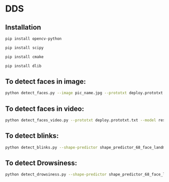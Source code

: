 # DDS

## Installation

```bash
pip install opencv-python
```
```bash
pip install scipy
```

```bash
pip install cmake
```

```bash
pip install dlib
```

## To detect faces in image:

```bash
python detect_faces.py --image pic_name.jpg --prototxt deploy.prototxt.txt --model res10_300x300_ssd_iter_140000.caffemodel
```

## To detect faces in video:

```bash
python detect_faces_video.py --prototxt deploy.prototxt.txt --model res10_300x300_ssd_iter_140000.caffemodel
```

## To detect blinks:

```bash
python detect_blinks.py --shape-predictor shape_predictor_68_face_landmarks.dat
```

## To detect Drowsiness:

```bash
python detect_drowsiness.py --shape-predictor shape_predictor_68_face_landmarks.dat --alarm alarm.wav
```
